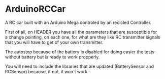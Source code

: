 # ArduinoRCCar
A RC car built with an Arduino Mega controled by an recicled Controller. 

First of all, on HEADER you have all the parameters that are susceptible for a change pointing, on each one, for what are they like RC transmitter signals that you will have to get of your own transmitter. 

The autostop because of the battery is disabled for doing easier the tests without battery but is ready to work propperly. 

You will need to include the libraries that are updated (BatterySensor and RCSensor) because, if not, it won´t work. 


